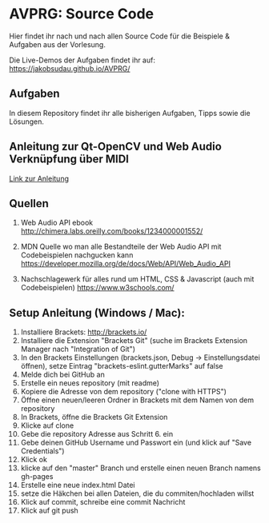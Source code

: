 # AVPRG: Source Code

Hier findet ihr nach und nach allen Source Code für die Beispiele & Aufgaben aus der Vorlesung.

Die Live-Demos der Aufgaben findet ihr auf: https://jakobsudau.github.io/AVPRG/

## Aufgaben

In diesem Repository findet ihr alle bisherigen Aufgaben, Tipps sowie die Lösungen.

## Anleitung zur Qt-OpenCV und Web Audio Verknüpfung über MIDI
[Link zur Anleitung](https://github.com/jakobsudau/AVPRG/blob/gh-pages/OpenCV-WebAudio-Connection.md)

## Quellen
1. Web Audio API ebook 
  http://chimera.labs.oreilly.com/books/1234000001552/
  
2. MDN Quelle wo man alle Bestandteile der Web Audio API mit Codebeispielen nachgucken kann
  https://developer.mozilla.org/de/docs/Web/API/Web_Audio_API
  
3. Nachschlagewerk für alles rund um HTML, CSS & Javascript (auch mit Codebeispielen)
  https://www.w3schools.com/


## Setup Anleitung (Windows / Mac):

1. Installiere Brackets: http://brackets.io/
2. Installiere die Extension "Brackets Git" (suche im Brackets Extension Manager nach "Integration of Git")
3. In den Brackets Einstellungen (brackets.json, Debug -> Einstellungsdatei öffnen), setze Eintrag "brackets-eslint.gutterMarks" auf false
4. Melde dich bei GitHub an
5. Erstelle ein neues repository (mit readme)
6. Kopiere die Adresse von dem repository ("clone with HTTPS")
7. Öffne einen neuen/leeren Ordner in Brackets mit dem Namen von dem repository
8. In Brackets, öffne die Brackets Git Extension
9. Klicke auf clone
10. Gebe die repository Adresse aus Schritt 6. ein
11. Gebe deinen GitHub Username und Passwort ein (und klick auf "Save Credentials")
12. Klick ok
13. klicke auf den "master" Branch und erstelle einen neuen Branch namens gh-pages
14. Erstelle eine neue index.html Datei
15. setze die Häkchen bei allen Dateien, die du commiten/hochladen willst
16. Klick auf commit, schreibe eine commit Nachricht
17. Klick auf git push
